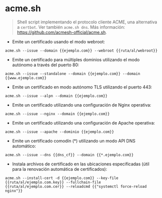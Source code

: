 # acme.sh

> Shell script implementando el protocolo cliente ACME, una alternativa a `certbot`.
> Ver también `acme.sh dns`.
> Más información: <https://github.com/acmesh-official/acme.sh>.

- Emite un certificado usando el modo webroot:

`acme.sh --issue --domain {{ejemplo.com}} --webroot {{ruta/al/webroot}}`

- Emite un certificado para múltiples dominios utilizando el modo autónomo a través del puerto 80:

`acme.sh --issue --standalone --domain {{ejemplo.com}} --domain {{www.ejemplo.com}}`

- Emite un certificado en modo autónomo TLS utilizando el puerto 443:

`acme.sh --issue --alpn --domain {{ejemplo.com}}`

- Emite un certificado utilizando una configuración de Nginx operativa:

`acme.sh --issue --nginx --domain {{ejemplo.com}}`

- Emite un certificado utilizando una configuración de Apache operativa:

`acme.sh --issue --apache --dominio {{ejemplo.com}}`

- Emite un certificado comodín (\*) utilizando un modo API DNS automático:

`acme.sh --issue --dns {{dns_cf}} --domain {{*.ejemplo.com}}`

- Instala archivos de certificado en las ubicaciones especificadas (útil para la renovación automática de certificados):

`acme.sh --install-cert -d {{ejemplo.com}} --key-file {{ruta/al/ejemplo.com.key}} --fullchain-file {{ruta/al/ejemplo.com.cer}} --reloadcmd {{"systemctl force-reload nginx"}}`
